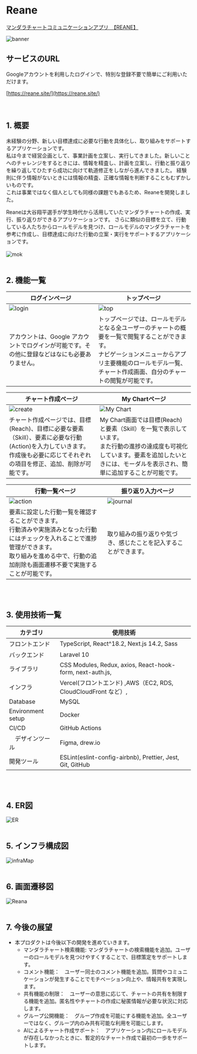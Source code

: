 # Reane
[マンダラチャートコミュニケーションアプリ　【REANE】](https://reane.site/) 

![banner](https://github.com/y3kh6s03/Reane/assets/129368661/af1744a9-4332-4d49-82a2-b32fbda01efa)

## サービスのURL
Googleアカウントを利用したログインで、特別な登録不要で簡単にご利用いただけます。<br>

[https://reane.site/](https://reane.site/) 
<br><br><br>

## 1. 概要
未経験の分野、新しい目標達成に必要な行動を具体化し、取り組みをサポートするアプリケーションです。<br>
私は今まで経営企画として、事業計画を立案し、実行してきました。新しいことへのチャレンジをするときには、情報を精査し、計画を立案し、行動と振り返りを繰り返してひたすら成功に向けて軌道修正をしながら進んできました。
経験則に伴う情報がないときには情報の精査、正確な情報を判断することもむずかしいものです。<br>
これは事業ではなく個人としても同様の課題でもあるため、Reaneを開発しました。<br>

Reaneは大谷翔平選手が学生時代から活用していたマンダラチャートの作成、実行、振り返りができるアプリケーションです。
さらに類似の目標を立て、行動している人たちからロールモデルを見つけ、ロールモデルのマンダラチャートを参考に作成し、目標達成に向けた行動の立案・実行をサポートするアプリケーションです。
<br><br>
![mok](https://github.com/SayuriOkuyama/VegEvery/assets/129368661/5416edb7-3a1e-4060-8c77-c968f8b52cd9)
<br><br>

## 2. 機能一覧
|ログインページ  |トップページ  |
| --- | --- |
|![login](https://github.com/y3kh6s03/Reane/assets/129368661/9490fcd3-8a75-43cb-97d6-2f9abee7651b)|![top](https://github.com/y3kh6s03/Reane/assets/129368661/56960e07-54ec-4f77-afc5-24f0507d82f8)|
| アカウントは、Google アカウントでログインが可能です。その他に登録などはなにも必要ありません。|トップページでは、ロールモデルとなる全ユーザーのチャートの概要を一覧で閲覧することができます。<br>ナビゲーションメニューからアプリ主要機能のロールモデル一覧、チャート作成画面、自分のチャートの閲覧が可能です。|

|チャート作成ページ  |My Chartページ  |
| --- | --- |
|![create](https://github.com/y3kh6s03/Reane/assets/129368661/30ecfd19-3891-4249-845b-03e0ecc89411)|![My Chart](https://github.com/y3kh6s03/Reane/assets/129368661/eb0dd46a-b229-4545-b656-a603e7fdeba7)|
| チャート作成ページでは、目標(Reach)、目標に必要な要素（Skill）、要素に必要な行動(Action)を入力していきます。<br>作成後も必要に応じてそれぞれの項目を修正、追加、削除が可能です。|My Chart画面では目標(Reach)と要素（Skill）を一覧で表示しています。<br>また行動の進捗の達成度も可視化しています。要素を追加したいときには、モーダルを表示され、簡単に追加することが可能です。|

|行動一覧ページ  |振り返り入力ページ  |
| --- | --- |
|![action](https://github.com/y3kh6s03/Reane/assets/129368661/4a2f3382-2fe8-47c3-b90d-0aee0c63ce29)|![journal](https://github.com/y3kh6s03/Reane/assets/129368661/b08e9a10-11e6-4d0a-a1f2-a4d3a613863b)|
| 要素に設定した行動一覧を確認することができます。<br>行動済みや実施済みとなった行動にはチェックを入れることで進捗管理ができます。<br>取り組みを進める中で、行動の追加削除も画面遷移不要で実施することが可能です。|取り組みの振り返りや気づき、感じたことを記入することができます。|

<br><br>
## 3. 使用技術一覧
| カテゴリ          | 使用技術
| ----------------- | --------------------------------------------------   |
| フロントエンド          | TypeScript, React^18.2, Next.js 14.2, Sass                |
| バックエンド           | Laravel 10                          |
| ライブラリ          | CSS Modules, Redux, axios, React-hook-form, next-auth.js, |
| インフラ    | Vercel(フロントエンド) ,AWS（EC2, RDS, CloudCloudFront など）, |
| Database          | MySQL                                           |
| Environment setup | Docker                                               |
| CI/CD             | GitHub Actions                                       |
| 　デザインツール            | Figma, drew.io                                         |
| 開発ツール           | ESLint(eslint-config-airbnb), Prettier, Jest, Git, GitHub |

<br><br>
## 4. ER図
![ER](https://github.com/y3kh6s03/Reane/assets/129368661/37603128-6983-4c75-8cb8-a31fb5eb1e2f)
<br><br>

## 5. インフラ構成図
![infraMap](https://github.com/y3kh6s03/Reane/assets/129368661/c8bb6e95-8704-4114-8d26-4b5ba7839672)
<br><br>

## 6. 画面遷移図
![Reana](https://github.com/y3kh6s03/Reane/assets/129368661/7453725a-564d-40cf-afaa-f810a9f4d016)
<br><br>

## 7. 今後の展望
- 本プロダクトは今後以下の開発を進めていきます。
  - マンダラチャート検索機能: マンダラチャートの検索機能を追加。ユーザーのロールモデルを見つけやすくすることで、目標策定をサポートします。
  - コメント機能：　ユーザー同士のコメント機能を追加。質問やコミュニケーションが発生することでモチベーション向上や、情報共有を実現します。
  - 共有機能の制限：　ユーザーの意思に応じて、チャートの共有を制限する機能を追加。匿名性やチャートの作成に秘匿情報が必要な状況に対応します。
  - グループ公開機能：　グループ作成を可能にする機能を追加。全ユーザーではなく、グループ内のみ共有可能な利用を可能にします。
  - AIによるチャート作成サポート：　アプリケーション内にロールモデルが存在しなかったときに、暫定的なチャート作成で最初の一歩をサポートします。
